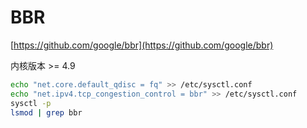 # BBR

[https://github.com/google/bbr](https://github.com/google/bbr)

内核版本 >= 4.9

```bash
echo "net.core.default_qdisc = fq" >> /etc/sysctl.conf
echo "net.ipv4.tcp_congestion_control = bbr" >> /etc/sysctl.conf
sysctl -p
lsmod | grep bbr
```

